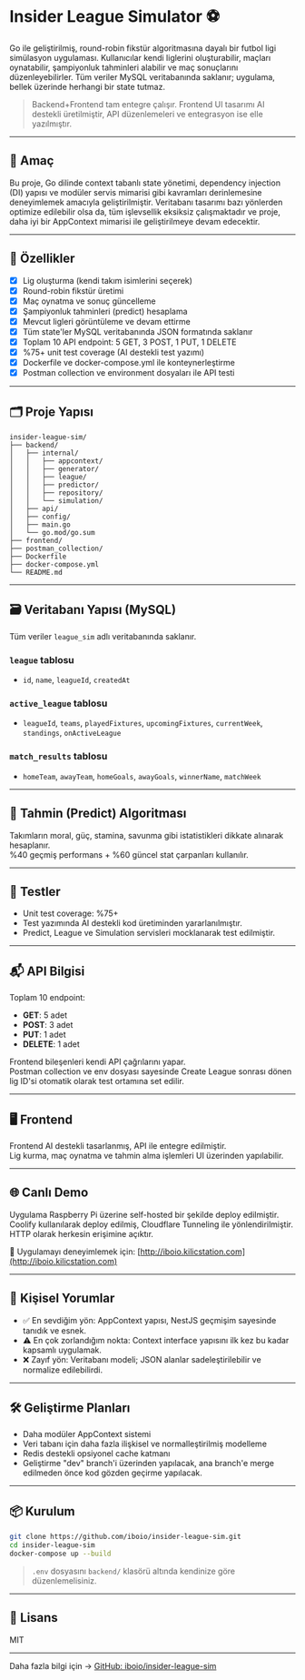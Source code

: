 # Insider League Simulator ⚽

Go ile geliştirilmiş, round-robin fikstür algoritmasına dayalı bir futbol ligi simülasyon uygulaması. Kullanıcılar kendi liglerini oluşturabilir, maçları oynatabilir, şampiyonluk tahminleri alabilir ve maç sonuçlarını düzenleyebilirler. Tüm veriler MySQL veritabanında saklanır; uygulama, bellek üzerinde herhangi bir state tutmaz.

> Backend+Frontend tam entegre çalışır. Frontend UI tasarımı AI destekli üretilmiştir, API düzenlemeleri ve entegrasyon ise elle yazılmıştır.

---

## 🎯 Amaç

Bu proje, Go dilinde context tabanlı state yönetimi, dependency injection (DI) yapısı ve modüler servis mimarisi gibi kavramları derinlemesine deneyimlemek amacıyla geliştirilmiştir. Veritabanı tasarımı bazı yönlerden optimize edilebilir olsa da, tüm işlevsellik eksiksiz çalışmaktadır ve proje, daha iyi bir AppContext mimarisi ile geliştirilmeye devam edecektir.

---

## 🚀 Özellikler

- [x] Lig oluşturma (kendi takım isimlerini seçerek)
- [x] Round-robin fikstür üretimi
- [x] Maç oynatma ve sonuç güncelleme
- [x] Şampiyonluk tahminleri (predict) hesaplama
- [x] Mevcut ligleri görüntüleme ve devam ettirme
- [x] Tüm state'ler MySQL veritabanında JSON formatında saklanır
- [x] Toplam 10 API endpoint: 5 GET, 3 POST, 1 PUT, 1 DELETE
- [x] %75+ unit test coverage (AI destekli test yazımı)
- [x] Dockerfile ve docker-compose.yml ile konteynerleştirme
- [x] Postman collection ve environment dosyaları ile API testi

---

## 🗂️ Proje Yapısı

```
insider-league-sim/
├── backend/
│   ├── internal/
│   │   ├── appcontext/
│   │   ├── generator/
│   │   ├── league/
│   │   ├── predictor/
│   │   ├── repository/
│   │   └── simulation/
│   ├── api/
│   ├── config/
│   ├── main.go
│   └── go.mod/go.sum
├── frontend/
├── postman_collection/
├── Dockerfile
├── docker-compose.yml
└── README.md
```

---

## 🗃️ Veritabanı Yapısı (MySQL)

Tüm veriler `league_sim` adlı veritabanında saklanır.

### `league` tablosu
- `id`, `name`, `leagueId`, `createdAt`

### `active_league` tablosu
- `leagueId`, `teams`, `playedFixtures`, `upcomingFixtures`, `currentWeek`, `standings`, `onActiveLeague`

### `match_results` tablosu
- `homeTeam`, `awayTeam`, `homeGoals`, `awayGoals`, `winnerName`, `matchWeek`

---

## 🔮 Tahmin (Predict) Algoritması

Takımların moral, güç, stamina, savunma gibi istatistikleri dikkate alınarak hesaplanır.  
%40 geçmiş performans + %60 güncel stat çarpanları kullanılır.

---

## 🧪 Testler

- Unit test coverage: %75+
- Test yazımında AI destekli kod üretiminden yararlanılmıştır.
- Predict, League ve Simulation servisleri mocklanarak test edilmiştir.

---

## 📬 API Bilgisi

Toplam 10 endpoint:
- **GET**: 5 adet
- **POST**: 3 adet
- **PUT**: 1 adet
- **DELETE**: 1 adet

Frontend bileşenleri kendi API çağrılarını yapar.  
Postman collection ve env dosyası sayesinde Create League sonrası dönen lig ID'si otomatik olarak test ortamına set edilir.

---

## 🖥️ Frontend

Frontend AI destekli tasarlanmış, API ile entegre edilmiştir.  
Lig kurma, maç oynatma ve tahmin alma işlemleri UI üzerinden yapılabilir.

---

## 🌐 Canlı Demo

Uygulama Raspberry Pi üzerine self-hosted bir şekilde deploy edilmiştir.  
Coolify kullanılarak deploy edilmiş, Cloudflare Tunneling ile yönlendirilmiştir.  
HTTP olarak herkesin erişimine açıktır.

🔗 Uygulamayı deneyimlemek için: [http://iboio.kilicstation.com](http://iboio.kilicstation.com)

---

## 🧠 Kişisel Yorumlar

- ✅ En sevdiğim yön: AppContext yapısı, NestJS geçmişim sayesinde tanıdık ve esnek.
- ⚠️ En çok zorlandığım nokta: Context interface yapısını ilk kez bu kadar kapsamlı uygulamak.
- ❌ Zayıf yön: Veritabanı modeli; JSON alanlar sadeleştirilebilir ve normalize edilebilirdi.

---

## 🛠️ Geliştirme Planları

- Daha modüler AppContext sistemi
- Veri tabanı için daha fazla ilişkisel ve normalleştirilmiş modelleme
- Redis destekli opsiyonel cache katmanı
- Geliştirme "dev" branch'i üzerinden yapılacak, ana branch'e merge edilmeden önce kod gözden geçirme yapılacak.

---

## 📦 Kurulum

```bash
git clone https://github.com/iboio/insider-league-sim.git
cd insider-league-sim
docker-compose up --build
```

> `.env` dosyasını `backend/` klasörü altında kendinize göre düzenlemelisiniz.

---

## 📄 Lisans

MIT

---

Daha fazla bilgi için → [GitHub: iboio/insider-league-sim](https://github.com/iboio/insider-league-sim)